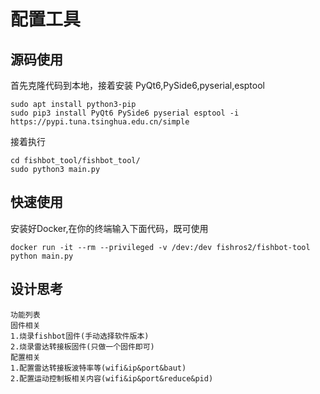 # 配置工具


## 源码使用

首先克隆代码到本地，接着安装 PyQt6,PySide6,pyserial,esptool
```
sudo apt install python3-pip
sudo pip3 install PyQt6 PySide6 pyserial esptool -i https://pypi.tuna.tsinghua.edu.cn/simple
```

接着执行

```
cd fishbot_tool/fishbot_tool/
sudo python3 main.py
```


## 快速使用

安装好Docker,在你的终端输入下面代码，既可使用

```
docker run -it --rm --privileged -v /dev:/dev fishros2/fishbot-tool python main.py
```


## 设计思考

```
功能列表
固件相关
1.烧录fishbot固件(手动选择软件版本)
2.烧录雷达转接板固件(只做一个固件即可)
配置相关
1.配置雷达转接板波特率等(wifi&ip&port&baut)
2.配置运动控制板相关内容(wifi&ip&port&reduce&pid)
```
